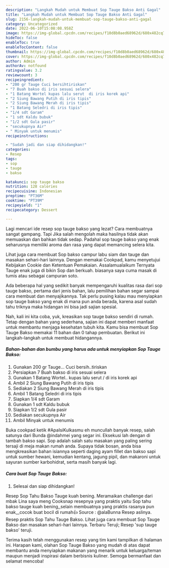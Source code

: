 ```yaml
---
description: "Langkah Mudah untuk Membuat Sop Tauge Bakso Anti Gagal"
title: "Langkah Mudah untuk Membuat Sop Tauge Bakso Anti Gagal"
slug: 2156-langkah-mudah-untuk-membuat-sop-tauge-bakso-anti-gagal
category: Uncategorized
date: 2022-06-10T15:08:08.958Z
image: https://img-global.cpcdn.com/recipes/f10d8b0aed68962d/680x482cq70/sop-tauge-bakso-foto-resep-utama.jpg
hideToc: false
enableToc: true
enableTocContent: false
thumbnail: https://img-global.cpcdn.com/recipes/f10d8b0aed68962d/680x482cq70/sop-tauge-bakso-foto-resep-utama.jpg
cover: https://img-global.cpcdn.com/recipes/f10d8b0aed68962d/680x482cq70/sop-tauge-bakso-foto-resep-utama.jpg
author: Admin
authorAv: notfound
ratingvalue: 3.2
reviewcount: 3
recipeingredient:
- "200 gr Tauge Cuci bersihtiriskan"
- "7 Buah bakso di iris sesuai selera"
- "1 Batang Wortel kupas lalu serut  di iris korek api"
- "2 Siung Bawang Putih di iris tipis"
- "2 Siung Bawang Merah di iris tipis"
- "1 Batang Seledri di iris tipis"
- "1/4 sdt Garam"
- "1 sdt Kaldu bubuk"
- "1/2 sdt Gula pasir"
- "secukupnya Air"
- " Minyak untuk menumis"
recipeinstructions:

- "Sudah jadi dan siap dihidangkan!"
categories:
- Resep
tags:
- sop
- tauge
- bakso

katakunci: sop tauge bakso 
nutrition: 128 calories
recipecuisine: Indonesian
preptime: "PT36M"
cooktime: "PT39M"
recipeyield: "1"
recipecategory: Dessert

---
```



Lagi mencari ide resep sop tauge bakso yang lezat? Cara membuatnya sangat gampang. Tapi Jika salah mengolah maka hasilnya tidak akan memuaskan dan bahkan tidak sedap. Padahal sop tauge bakso yang enak seharusnya memiliki aroma dan rasa yang dapat memancing selera kita.


Lihat juga cara membuat Sop bakso campur labu siam dan tauge dan masakan sehari-hari lainnya. Dengan memakai Cookpad, kamu menyetujui Kebijakan Cookie dan Ketentuan Pemakaian. Assalamualaikum Ternyata Tauge enak juga di bikin Sop dan berkuah. biasanya saya cuma masak di tumis atau sebagai campuran soto.

Ada beberapa hal yang sedikit banyak mempengaruhi kualitas rasa dari sop tauge bakso, pertama dari jenis bahan, lalu pemilihan bahan segar sampai cara membuat dan menyajikannya. Tak perlu pusing kalau mau menyiapkan sop tauge bakso yang enak di mana pun anda berada, karena asal sudah tahu triknya maka hidangan ini bisa jadi sajian spesial.


Nah, kali ini kita coba, yuk, kreasikan sop tauge bakso sendiri di rumah. Tetap dengan bahan yang sederhana, sajian ini dapat memberi manfaat untuk membantu menjaga kesehatan tubuh kita. Kamu bisa membuat Sop Tauge Bakso memakai 11 bahan dan 0 tahap pembuatan. Berikut ini langkah-langkah untuk membuat hidangannya.

<!--inarticleads1-->

##### Bahan-bahan dan bumbu yang harus ada untuk menyiapkan Sop Tauge Bakso:

1. Gunakan 200 gr Tauge... Cuci bersih..tiriskan
1. Persiapkan 7 Buah bakso di iris sesuai selera
1. Gunakan 1 Batang Wortel.. kupas lalu serut / di iris korek api
1. Ambil 2 Siung Bawang Putih di iris tipis
1. Sediakan 2 Siung Bawang Merah di iris tipis
1. Ambil 1 Batang Seledri di iris tipis
1. Siapkan 1/4 sdt Garam
1. Gunakan 1 sdt Kaldu bubuk
1. Siapkan 1/2 sdt Gula pasir
1. Sediakan secukupnya Air
1. Ambil  Minyak untuk menumis


Buka cookpad ketik #ApaIsiKulkasmu eh muncullah banyak resep, salah satunya dari Bunda @indahmei yang segar ini. Eksekusi lah dengan di tambah bakso sapi. Sop adalah salah satu masakan yang paling sering tersaji di meja makan rumah anda. Supaya tidak bosan, anda bisa mengkreasikan bahan isiannya seperti daging ayam fillet dan bakso sapi untuk sumber hewani, kemudian kentang, jagung pipil, dan makaroni untuk sayuran sumber karbohidrat, serta masih banyak lagi. 

<!--inarticleads2-->

##### Cara buat Sop Tauge Bakso:


1. Selesai dan siap dihidangkan!

Resep Sop Tahu Bakso Tauge kuah bening. Meramaikan challenge dari mbak Lina saya meng Cooksnap resepnya yang praktis yaitu Sop tahu bakso tauge kuah bening,,selain membuatnya yang praktis rasanya pun enak,,,cocok buat bocil di rumah👍 Source : @alaBunna Resep aslinya. Resep praktis Sop Tahu Tauge Bakso. Lihat juga cara membuat Sop Tauge Bakso dan masakan sehari-hari lainnya. Terbaru Teruji; Resep &#39;sup tauge bakso&#39; teruji. 

Terima kasih telah menggunakan resep yang tim kami tampilkan di halaman ini. Harapan kami, olahan Sop Tauge Bakso yang mudah di atas dapat membantu anda menyiapkan makanan yang menarik untuk keluarga/teman maupun menjadi inspirasi dalam berbisnis kuliner. Semoga bermanfaat dan selamat mencoba!
